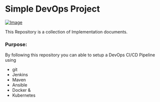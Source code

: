 #  Simple DevOps Project

[![Image](https://github.com/yankils/Simple-DevOps-Project/blob/master/Devops_course.PNG "DevOps Project - CI/CD with Jenkins Ansible Docker Kubernetes ")](https://www.udemy.com/course/valaxy-devops/?referralCode=8147A5CF4C8C7D9E253F)

This Repository is a collection of Implementation documents. 

###  Purpose:
By following this repository you can able to setup a DevOps CI/CD Pipeline using
- git
- Jenkins
- Maven
- Ansible
- Docker &
- Kubernetes

